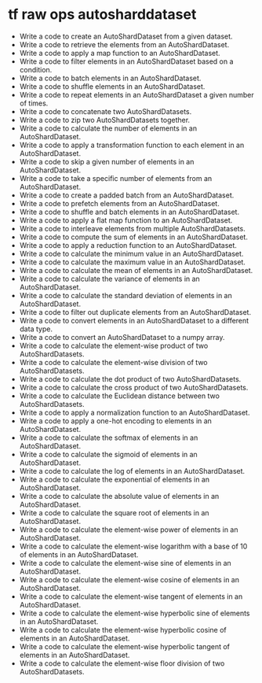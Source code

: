# tf raw ops autosharddataset

- Write a code to create an AutoShardDataset from a given dataset.
- Write a code to retrieve the elements from an AutoShardDataset.
- Write a code to apply a map function to an AutoShardDataset.
- Write a code to filter elements in an AutoShardDataset based on a condition.
- Write a code to batch elements in an AutoShardDataset.
- Write a code to shuffle elements in an AutoShardDataset.
- Write a code to repeat elements in an AutoShardDataset a given number of times.
- Write a code to concatenate two AutoShardDatasets.
- Write a code to zip two AutoShardDatasets together.
- Write a code to calculate the number of elements in an AutoShardDataset.
- Write a code to apply a transformation function to each element in an AutoShardDataset.
- Write a code to skip a given number of elements in an AutoShardDataset.
- Write a code to take a specific number of elements from an AutoShardDataset.
- Write a code to create a padded batch from an AutoShardDataset.
- Write a code to prefetch elements from an AutoShardDataset.
- Write a code to shuffle and batch elements in an AutoShardDataset.
- Write a code to apply a flat map function to an AutoShardDataset.
- Write a code to interleave elements from multiple AutoShardDatasets.
- Write a code to compute the sum of elements in an AutoShardDataset.
- Write a code to apply a reduction function to an AutoShardDataset.
- Write a code to calculate the minimum value in an AutoShardDataset.
- Write a code to calculate the maximum value in an AutoShardDataset.
- Write a code to calculate the mean of elements in an AutoShardDataset.
- Write a code to calculate the variance of elements in an AutoShardDataset.
- Write a code to calculate the standard deviation of elements in an AutoShardDataset.
- Write a code to filter out duplicate elements from an AutoShardDataset.
- Write a code to convert elements in an AutoShardDataset to a different data type.
- Write a code to convert an AutoShardDataset to a numpy array.
- Write a code to calculate the element-wise product of two AutoShardDatasets.
- Write a code to calculate the element-wise division of two AutoShardDatasets.
- Write a code to calculate the dot product of two AutoShardDatasets.
- Write a code to calculate the cross product of two AutoShardDatasets.
- Write a code to calculate the Euclidean distance between two AutoShardDatasets.
- Write a code to apply a normalization function to an AutoShardDataset.
- Write a code to apply a one-hot encoding to elements in an AutoShardDataset.
- Write a code to calculate the softmax of elements in an AutoShardDataset.
- Write a code to calculate the sigmoid of elements in an AutoShardDataset.
- Write a code to calculate the log of elements in an AutoShardDataset.
- Write a code to calculate the exponential of elements in an AutoShardDataset.
- Write a code to calculate the absolute value of elements in an AutoShardDataset.
- Write a code to calculate the square root of elements in an AutoShardDataset.
- Write a code to calculate the element-wise power of elements in an AutoShardDataset.
- Write a code to calculate the element-wise logarithm with a base of 10 of elements in an AutoShardDataset.
- Write a code to calculate the element-wise sine of elements in an AutoShardDataset.
- Write a code to calculate the element-wise cosine of elements in an AutoShardDataset.
- Write a code to calculate the element-wise tangent of elements in an AutoShardDataset.
- Write a code to calculate the element-wise hyperbolic sine of elements in an AutoShardDataset.
- Write a code to calculate the element-wise hyperbolic cosine of elements in an AutoShardDataset.
- Write a code to calculate the element-wise hyperbolic tangent of elements in an AutoShardDataset.
- Write a code to calculate the element-wise floor division of two AutoShardDatasets.
